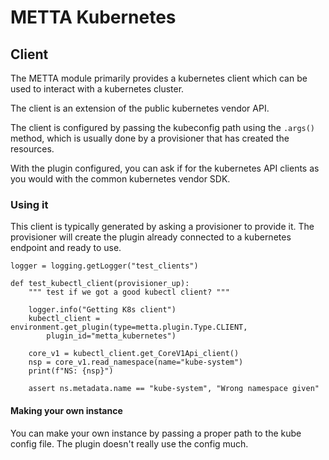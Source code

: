 # METTA Kubernetes

## Client

The METTA module primarily provides a kubernetes client which can be used to
interact with a kubernetes cluster.

The client is an extension of the public kubernetes vendor API.

The client is configured by passing the kubeconfig path using the `.args()`
method, which is usually done by a provisioner that has created the resources.

With the plugin configured, you can ask if for the kubernetes API clients as you
would with the common kubernetes vendor SDK.

### Using it

This client is typically generated by asking a provisioner to provide it. The
provisioner will create the plugin already connected to a kubernetes endpoint
and ready to use.

```
logger = logging.getLogger("test_clients")

def test_kubectl_client(provisioner_up):
    """ test if we got a good kubectl client? """

    logger.info("Getting K8s client")
    kubectl_client = environment.get_plugin(type=metta.plugin.Type.CLIENT,
        plugin_id="metta_kubernetes")

    core_v1 = kubectl_client.get_CoreV1Api_client()
    nsp = core_v1.read_namespace(name="kube-system")
    print(f"NS: {nsp}")

    assert ns.metadata.name == "kube-system", "Wrong namespace given"
```

#### Making your own instance

You can make your own instance by passing a proper path to the kube config
file.  The plugin doesn't really use the config much.
